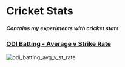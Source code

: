 # Cricket Stats

##### Contains my experiments with cricket stats

### [ODI Batting - Average v Strike Rate](https://github.com/ppai22/rdataviz/blob/main/cricket_stats/odi_batting.R)

![odi_batting_avg_v_st_rate](https://user-images.githubusercontent.com/12592201/119218779-c8030500-baff-11eb-9deb-6549e74c9631.png)
